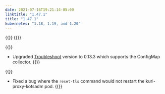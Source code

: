 ```yaml
---
date: 2021-07-16T19:21:14-05:00
linktitle: "1.47.1"
title: "1.47.1"
kubernetes: "1.18, 1.19, and 1.20"
---
```


{{<features>}}
{{</features>}}

{{<changes>}}
* Upgraded [Troubleshoot](https://troubleshoot.sh/) version to 0.13.3 which supports the ConfigMap collector.
{{</changes>}}

{{<fixes>}}
* Fixed a bug where the `reset-tls` command would not restart the kurl-proxy-kotsadm pod.
{{</fixes>}}
